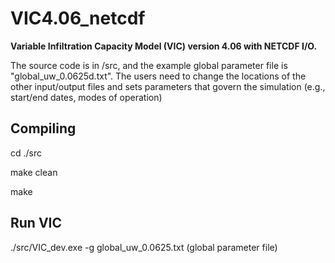 # VIC4.06_netcdf
**Variable Infiltration Capacity Model (VIC) version 4.06 with NETCDF I/O.**

The source code is in /src, and the example global parameter file is "global_uw_0.0625d.txt". The users need to change the locations of the other input/output files and sets parameters that govern the simulation (e.g., start/end dates, modes of operation)

## Compiling

cd ./src

make clean

make

## Run VIC

./src/VIC_dev.exe -g global_uw_0.0625.txt (global parameter file)



